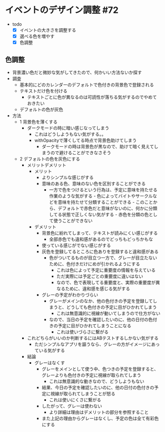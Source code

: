 # イベントのデザイン調整 #72

- todo
  - [x] イベントの大きさを調整する
  - [x] 選べる色を増やす
  - [x] 色調整

## 色調整

- 背景濃い色だと微妙な気がしてきたので、何かいい方法ないか探す
- 調査
  - 基本的にどのカレンダーのデフォルトで色付きの背景色で登録される
  - テキストだけ色を付ける
    - テキストごとに色が異なるのは可読性が落ちる気がするのでやめておきたい
  - デフォルトの色が灰色
- 方法
  - 1 背景色を薄くする  
    - ダークモードの時に暗い感じなってしまう
      - これはどうしようもない気がする。。
      - withOpacityで薄くしてる時点で背景色助けてしまう
        - ダークモードの時は背景色が黒なので、助けて暗く見えてしまうので避けることができなさそう
  - 2 デフォルトの色を灰色にする
    - メリットデメリット
      - メリット
        - よりシンプルな感じがする
        - 意味のある色、意味のない色を区別することができる
          - 一方で色をつけるという行為は、予定に意味を持たせる作業のような気がする
                - 色によってバイトやサークルなどを意味を持たせて分類することができる
                - このことから、デフォルトで赤色だと意味がないのに、何かに分類してる状態で正しくない気がする
                  - 赤色を分類の色として使うことができない
      - デメリット
        - 背景色に紛れてしまって、テキストが読みにくい感じがする
          - 全部赤色でも違和感があるのでどっちもどっちかもな
        - 使っている感じがでない感じがする
        - 灰色を登録してるところに色ありを登録すると違和感がある
          - 色がついてるものが目立つ一方で、グレーが目立たないために、色付きだけにめが引かれるようにする
            - これは色によって予定に重要度の情報を与えている
            - ただ実際には予定ごとの重要度に違いはない
            - なので、色で表現してる重要度と、実際の重要度が異なるために、違和感を感じる気がする
        - グレーの予定がわかりづらい
          - グレーがメインのなか、他の色付きの予定を登録してしまうと、どうしても色付きの予定に目がひかれてしまう
            - これは無意識的に視線が動いてしまうので仕方がない
          - なので、当日の予定を確認したいのに、他の日付の色付きの予定に目がひかれてしまうことになる
            - これは使いづらさに繋がる
    - これどちらがいいのか判断するにはABテストするしかない気がする
      - ただシンプルなアプリを謳うなら、グレーの方がイメージにあっている気がする
    - 結論
      - グレーはなくす
        - グレーをメインとして使う中、色つきの予定を登録すると、グレーよりも色付きの予定に視線が取られてしまう
          - これは無意識的な動きなので、どうしようもない
        - 結果、今日の予定を確認したいのに、他の日付の色付きの予定に視線が取られてしまうことが怒る
          - これは使いにくさに繋がる
        - したがって、グレーは使わない
          - より詳細は理由はデメリットの部分を参照すること
        - また上記の理由からグレーはなくし、予定の色は全て有彩色にする
